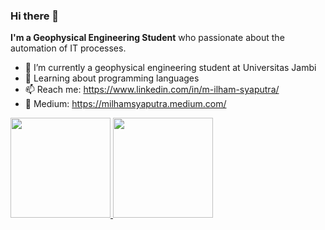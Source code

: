 ### Hi there 👋


**I'm a Geophysical Engineering Student** who passionate about the automation of IT processes.

- 🏫 I’m currently a geophysical engineering student at Universitas Jambi
- 🌱 Learning about programming languages
- 📫 Reach me: https://www.linkedin.com/in/m-ilham-syaputra/  
- 📰 Medium: https://milhamsyaputra.medium.com/  

<p align="left">
<a href="https://github.com/ilhamsyaputra">
  <img height="160em" src="https://github-readme-stats-eight-theta.vercel.app/api?username=ilhamsyaputra&show_icons=true&theme=algolia&include_all_commits=true&count_private=true"/>
  <img height="160em" src="https://github-readme-stats-eight-theta.vercel.app/api/top-langs/?username=ilhamsyaputra&layout=compact&langs_count=8&theme=algolia"/>
</a>
</p>
